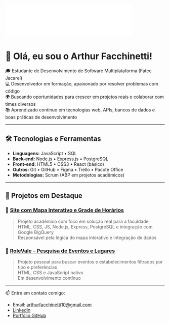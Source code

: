 # <img src="svg.svg" width="400" height="100" alt="css-in-readme">
# 👋 Olá, eu sou o Arthur Facchinetti!

🎓 Estudante de Desenvolvimento de Software Multiplataforma (Fatec Jacareí)  
💻 Desenvolvedor em formação, apaixonado por resolver problemas com código  
🌍 Buscando oportunidades para crescer em projetos reais e colaborar com times diversos  
📚 Aprendizado contínuo em tecnologias web, APIs, bancos de dados e boas práticas de desenvolvimento

---

## 🛠️ Tecnologias e Ferramentas

- **Linguagens:** JavaScript • SQL
- **Back-end:** Node.js • Express.js • PostgreSQL
- **Front-end:** HTML5 • CSS3 • React (básico)
- **Outros:** Git • GitHub • Figma • Trello  • Pacote Office
- **Metodologias:** Scrum (ABP em projetos acadêmicos)

---

## 🚀 Projetos em Destaque

### 🔗 [Site com Mapa Interativo e Grade de Horários](https://github.com/ErrorSquad-ABP/ErrorSquad-Front)
> Projeto acadêmico com foco em solução real para a faculdade  
> HTML, CSS, JS, Node.js, Express, PostgreSQL e integração com Google BigQuery  
> Responsável pela lógica do mapa interativo e integração de dados

### 🔗 [RoleVale – Pesquisa de Eventos e Lugares](https://github.com/ArtFacchinetti/RoleVale)
> Projeto pessoal para buscar eventos e estabelecimentos filtrados por tipo e preferências  
> HTML, CSS e JavaScript nativo  
> Em desenvolvimento contínuo

---

📫 Entre em contato comigo:

- Email: arthurfacchinetti10@gmail.com  
- [LinkedIn](https://www.linkedin.com/in/arthur-facchinetti-669a6a2a7)  
- [Portfólio GitHub](https://github.com/ArtFacchinetti)
